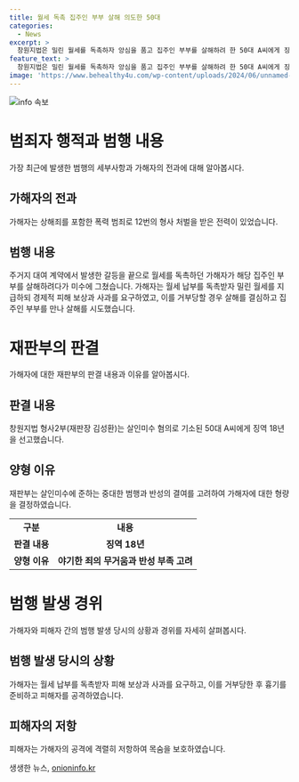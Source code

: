 ```yaml
---
title: 월세 독촉 집주인 부부 살해 의도한 50대
categories:
  - News
excerpt: >
  창원지법은 밀린 월세를 독촉하자 앙심을 품고 집주인 부부를 살해하려 한 50대 A씨에게 징역 18년을 선고했다. A씨는 월세 미납을 이유로 피해 보상과 사과를 요구했고, 거절당한 후 흉기로 B씨 부부를 공격했다. 재판부는 A씨의 반성과 범행의 무자비함을 고려하여 중형을 선고했다. A씨는 이전에도 폭력 범죄로 12번의 형사처벌을 받은 전력이 있다고 전해졌다.
feature_text: >
  창원지법은 밀린 월세를 독촉하자 앙심을 품고 집주인 부부를 살해하려 한 50대 A씨에게 징역 18년을 선고했다. A씨는 월세 미납을 이유로 피해 보상과 사과를 요구했고, 거절당한 후 흉기로 B씨 부부를 공격했다. 재판부는 A씨의 반성과 범행의 무자비함을 고려하여 중형을 선고했다. A씨는 이전에도 폭력 범죄로 12번의 형사처벌을 받은 전력이 있다고 전해졌다.
image: 'https://www.behealthy4u.com/wp-content/uploads/2024/06/unnamed-file.png'
---
```


<p><img src="https://www.behealthy4u.com/wp-content/uploads/2024/06/unnamed-file.png" alt="info 속보" /></p>

<h1>범죄자 행적과 범행 내용</h1>

<p data-ke-size="size16">가장 최근에 발생한 범행의 세부사항과 가해자의 전과에 대해 알아봅시다.</p>

<h2>가해자의 전과</h2>

<p data-ke-size="size16">가해자는 상해죄를 포함한 폭력 범죄로 12번의 형사 처벌을 받은 전력이 있었습니다.</p>

<h2>범행 내용</h2>

<p data-ke-size="size16">주거지 대여 계약에서 발생한 갈등을 끝으로 월세를 독촉하던 가해자가 해당 집주인 부부를 살해하려다가 미수에 그쳤습니다. 가해자는 월세 납부를 독촉받자 밀린 월세를 지급하되 경제적 피해 보상과 사과를 요구하였고, 이를 거부당할 경우 살해를 결심하고 집주인 부부를 만나 살해를 시도했습니다.</p>

<h1>재판부의 판결</h1>

<p data-ke-size="size16">가해자에 대한 재판부의 판결 내용과 이유를 알아봅시다.</p>

<h2>판결 내용</h2>

<p data-ke-size="size16">창원지법 형사2부(재판장 김성환)는 살인미수 혐의로 기소된 50대 A씨에게 징역 18년을 선고했습니다.</p>

<h2>양형 이유</h2>

<p data-ke-size="size16">재판부는 살인미수에 준하는 중대한 범행과 반성의 결여를 고려하여 가해자에 대한 형량을 결정하였습니다.</p>

<table>
    <tr>
        <td style="text-align: center; height: 17px;"><b>구분</b></td>
        <td style="text-align: center; height: 17px;"><b>내용</b></td>
    </tr>
    <tr>
        <td style="text-align: center; height: 17px;"><b>판결 내용</b></td>
        <td style="text-align: center; height: 17px;"><b>징역 18년</b></td>
    </tr>
    <tr>
        <td style="text-align: center; height: 17px;"><b>양형 이유</b></td>
        <td style="text-align: center; height: 17px;"><b>야기한 죄의 무거움과 반성 부족 고려</b></td>
    </tr>
</table>

<h1>범행 발생 경위</h1>

<p data-ke-size="size16">가해자와 피해자 간의 범행 발생 당시의 상황과 경위를 자세히 살펴봅시다.</p>

<h2>범행 발생 당시의 상황</h2>

<p data-ke-size="size16">가해자는 월세 납부를 독촉받자 피해 보상과 사과를 요구하고, 이를 거부당한 후 흉기를 준비하고 피해자를 공격하였습니다.</p>

<h2>피해자의 저항</h2>

<p data-ke-size="size16">피해자는 가해자의 공격에 격렬히 저항하여 목숨을 보호하였습니다.</p>
생생한 뉴스, <a href="https://onioninfo.kr" rel="dofollow">onioninfo.kr</a>


